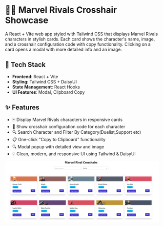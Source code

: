 # 🦸‍♂️ Marvel Rivals Crosshair Showcase

A React + Vite web app styled with Tailwind CSS that displays Marvel Rivals characters in stylish cards. Each card shows the character's name, image, and a crosshair configuration code with copy functionality. Clicking on a card opens a modal with more detailed info and an image.

## 🚀 Tech Stack

- **Frontend**: React + Vite
- **Styling**: Tailwind CSS + DaisyUI
- **State Management**: React Hooks
- **UI Features**: Modal, Clipboard Copy

## ✨ Features

- 🃏 Display Marvel Rivals characters in responsive cards  
- 🎯 Show crosshair configuration code for each character  
- 🔍 Search Character and Filter By Category(Duelist,Support etc) 
- 📋 One-click "Copy to Clipboard" functionality  
- 🔍 Modal popup with detailed view and image  
- 💡 Clean, modern, and responsive UI using Tailwind & DaisyUI  

![Preview](./public/preview.png)
